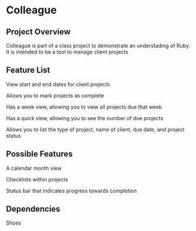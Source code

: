 Colleague
===============

Project Overview
----------------

  Colleague is part of a class project to demonstrate an understading of Ruby. It is intended to be a tool to manage client projects


Feature List
------------


  View start and end dates for client projects

  Allows you to mark projects as complete

  Has a week view, allowing you to view all projects due that week

  Has a quick view, allowing you to see the number of due projects

  Allows you to list the type of project, name of client, due date, and project status


Possible Features
-----------------


  A calendar month view

  Checklists within projects

  Status bar that indicates progress towards completion


Dependencies
------------

  Shoes